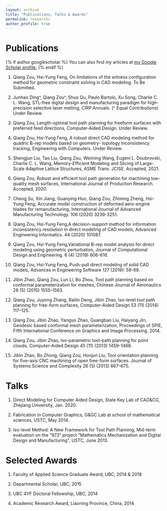 ```yaml
---
layout: archive
title: "Publications, Talks & Awards"
permalink: research/
author_profile: true
---
```


Publications
====

{% if author.googlescholar %}
  You can also find my articles at <u><a href="{{author.googlescholar}}">my Google Scholar profile</a>.</u>
{% endif %}

1. Qiang Zou, Hsi-Yung Feng, On limitations of the witness configuration method for geometric constraint solving in CAD modeling. To Be Submitted.

1. Junhao Ding^, Qiang Zou^, Shuo Qu, Paulo Bartolo, Xu Song, Charlie C. L. Wang, STL-free digital design and manufacturing paradigm for high-precision selective laser melting, CIRP Annuals. (^ Equal Contributions) Under Review.

1. Qiang Zou, Length-optimal tool path planning for freeform surfaces with preferred feed directions, Computer-Aided Design. Under Review.

1. Qiang Zou, Hsi-Yung Feng, A robust direct CAD modeling method for quadric B-rep models based on geometry- topology inconsistency tracking, Engineering with Computers. Under Review.

1. Shengjun Liu, Tao Liu, Qiang Zou, Weiming Wang, Eugeni L. Doubrovski, Charlie C. L. Wang, Memory-Efficient Modeling and Slicing of Large-Scale Adaptive Lattice Structures, ASME Trans. JCISE. Accepted, 2021.

1. Qiang Zou, Robust and efficient tool path generation for machining low-quality mesh surfaces, International Journal of Production Research. Accepted, 2020.

1. Cheng Su, Xin Jiang, Guanying Huo, Qiang Zou, Zhiming Zheng, Hsi-Yung Feng, Accurate model construction of deformed aero-engine blades for remanufacturing, International Journal of Advanced Manufacturing Technology. 106 (2020) 3239-3251.

1. Qiang Zou, Hsi-Yung Feng,A decision-support method for information inconsistency resolution in direct modeling of CAD models, Advanced Engineering Informatics. 44 (2020) 101087.

1. Qiang Zou, Hsi-Yung Feng,Variational B-rep model analysis for direct modeling using geometric perturbation, Journal of Computational Design and Engineering. 6 (4) (2019) 606-616.

1. Qiang Zou, Hsi-Yung Feng, Push-pull direct modeling of solid CAD models, Advances in Engineering Software 127 (2019): 59-69.

1. Jibin Zhao, Qiang Zou, Lun Li, Bo Zhou, Tool path planning based on conformal parameterization for meshes, Chinese Journal of Aeronautics 28 (5) (2015) 1555–1563.

1. Qiang Zou, Juyong Zhang, Bailin Deng, Jibin Zhao, Iso-level tool path planning for free-form surfaces, Computer-Aided Design 53 (11) (2014) 117–125.

1. Qiang Zou, Jibin Zhao, Yanguo Zhao, Guangbao Liu, Haiyang Jin, Geodesic based conformal mesh parameterization, Proceedings of SPIE, Fifth International Conference on Graphics and Image Processing. 2014.

1. Qiang Zou, Jibin Zhao, Iso-parametric tool-path planning for point clouds, Computer-Aided Design 45 (11) (2013) 1459–1468.

1. Jibin Zhao, Bo Zhong, Qiang Zou, Honjun Liu, Tool orientation planning for five-axis CNC machining of open free-form surfaces. Journal of Systems Science and Complexity 26 (5) (2013) 667–675.
<!-- 15. Jibin Zhao, Qiang Zou, Dianhai Liu, Lun Li, CNC trajectory generation for triangle meshes based on conformal parametrization, CN104570928A. 2015. (Chinese Patent) -->


Talks
====

1. Direct Modeling for Computer Aided Design, State Key Lab of CAD&CG, Zhejiang University, Jan. 2020.

1. Fabrication in Computer Graphics, G&GC Lab at school of mathematical sciences, USTC, May 2014.

1. Iso-level Method: A New Framework for Tool Path Planning, Mid-term evaluation on the "973" project "Mathematics Mechanization and Digital Design and Manufacturing", USTC, June 2013.

Selected Awards
====

1. Faculty of Applied Science Graduate Award, UBC, 2014 & 2018

1. Departmental Scholar, UBC, 2015

1. UBC 4YF Doctoral Fellowship, UBC, 2014

1. Academic Research Award, Liaoning Province, China, 2014

<!-- {% include base_path %}

{% for post in site.publications reversed %}
  {% include archive-single.html %}
{% endfor %} -->
